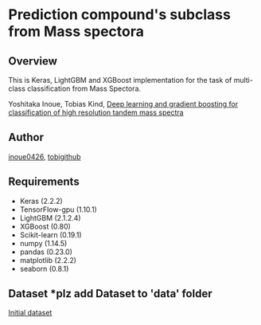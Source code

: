 # Prediction compound's subclass from Mass spectora

## Overview
This is Keras, LightGBM and XGBoost implementation for the task of multi-class classification from Mass Spectora.

Yoshitaka Inoue, Tobias Kind, [Deep learning and gradient boosting for classification of high resolution tandem mass spectra](link)

## Author
[inoue0426](https://github.com/inoue0426), 
[tobigithub](https://github.com/tobigithub)

## Requirements
- Keras (2.2.2) 
- TensorFlow-gpu (1.10.1) 
- LightGBM (2.1.2.4) 
- XGBoost (0.80) 
- Scikit-learn (0.19.1) 
- numpy (1.14.5)
- pandas (0.23.0) 
- matplotlib (2.2.2)
- seaborn (0.8.1)

## Dataset *plz add Dataset to 'data' folder
[Initial dataset](https://drive.google.com/open?id=1TVuOx5dfKrc6MhiNtaXVy36GM5MFRpaZ)
